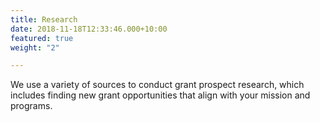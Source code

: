 ```yaml
---
title: Research
date: 2018-11-18T12:33:46.000+10:00
featured: true
weight: "2"

---
```

We use a variety of sources to conduct grant prospect research, which includes finding new grant opportunities that align with your mission and programs.